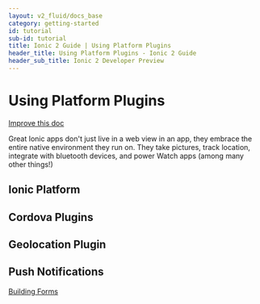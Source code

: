```yaml
---
layout: v2_fluid/docs_base
category: getting-started
id: tutorial
sub-id: tutorial
title: Ionic 2 Guide | Using Platform Plugins
header_title: Using Platform Plugins - Ionic 2 Guide
header_sub_title: Ionic 2 Developer Preview
---
```


# Using Platform Plugins

<a class="improve-v2-docs" href='https://github.com/driftyco/ionic-site/edit/ionic2/docs/v2/guide/adding-pages/index.md'>
Improve this doc
</a>


Great Ionic apps don't just live in a web view in an app, they embrace the entire native environment they run on. They take pictures, track location, integrate with bluetooth devices, and power Watch apps (among many other things!)


## Ionic Platform

## Cordova Plugins

## Geolocation Plugin

## Push Notifications


<a href="../building-forms/" class="btn btn-primary">Building Forms</a>
